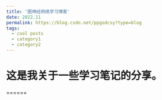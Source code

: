 ```yaml
---
title: '图神经网络学习博客'
date: 2022.11
permalink: https://blog.csdn.net/ppgodcsy?type=blog
tags:
  - cool posts
  - category1
  - category2
---
```


这是我关于一些学习笔记的分享。
======

======

